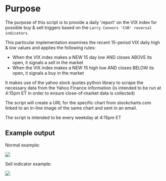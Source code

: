 # Purpose
The purpose of this script is to provide a daily 'report' on the VIX index for possible buy & sell triggers based on the `Larry Connors 'CVR' reversal indicators`.

This particular implementation examines the recent 15-period VIX daily high & low values and applies the following rules:

* When the VIX index makes a NEW 15 day low AND closes ABOVE its open, it signals a sell in the market
* When the VIX index makes a NEW 15 high low AND closes BELOW its open, it signals a buy in the market

It makes use of the yahoo stock quotes python library to scrape the necessary data from the Yahoo Finance information (is intended to be run at 4:15pm ET in order to ensure close-of-market data is collected)

The script will create a URL for the specific chart from stockcharts.com linked to an in-line image of the same chart and sent in an email.

The script is intended to be every weekday at 4:15pm ET


## Example output
Normal example:

![](https://raw.githubusercontent.com/billimek/vix_trigger/master/images/daily_vix_normal.png)



Sell indicator example:

![](https://raw.githubusercontent.com/billimek/vix_trigger/master/images/sell_trigger_example.png)
